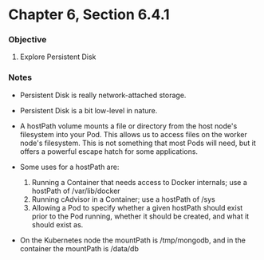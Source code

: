 # Chapter 6, Section 6.4.1

### Objective
1. Explore Persistent Disk

### Notes
- Persistent Disk is really network-attached storage.

- Persistent Disk is a bit low-level in nature.

- A hostPath volume mounts a file or directory from the host node's filesystem into your Pod.
This allows us to access files on the worker node's filesystem.
This is not something that most Pods will need, but it offers a powerful escape hatch for some applications.

- Some uses for a hostPath are:
  1. Running a Container that needs access to Docker internals; use a hostPath of /var/lib/docker
  2. Running cAdvisor in a Container; use a hostPath of /sys
  3. Allowing a Pod to specify whether a given hostPath should exist prior to the Pod running, whether it should be created, and what it should exist as.

- On the Kubernetes node the mountPath is /tmp/mongodb, and in the container the mountPath is /data/db
